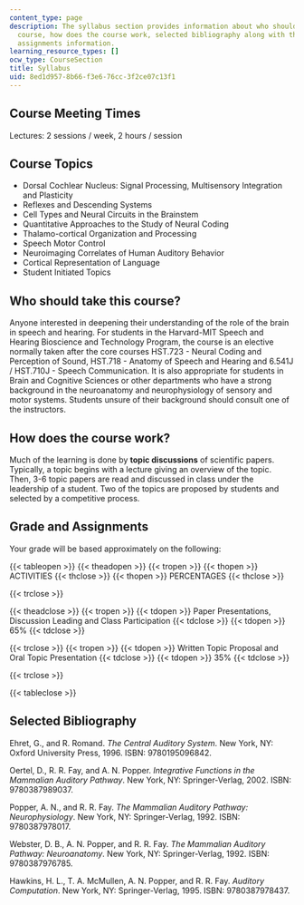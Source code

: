 ```yaml
---
content_type: page
description: The syllabus section provides information about who should take this
  course, how does the course work, selected bibliography along with the grading and
  assignments information.
learning_resource_types: []
ocw_type: CourseSection
title: Syllabus
uid: 8ed1d957-8b66-f3e6-76cc-3f2ce07c13f1
---
```


Course Meeting Times
--------------------

Lectures: 2 sessions / week, 2 hours / session

Course Topics
-------------

*   Dorsal Cochlear Nucleus: Signal Processing, Multisensory Integration and Plasticity
*   Reflexes and Descending Systems
*   Cell Types and Neural Circuits in the Brainstem
*   Quantitative Approaches to the Study of Neural Coding
*   Thalamo-cortical Organization and Processing
*   Speech Motor Control
*   Neuroimaging Correlates of Human Auditory Behavior
*   Cortical Representation of Language
*   Student Initiated Topics  
    

Who should take this course?
----------------------------

Anyone interested in deepening their understanding of the role of the brain in speech and hearing. For students in the Harvard-MIT Speech and Hearing Bioscience and Technology Program, the course is an elective normally taken after the core courses HST.723 - Neural Coding and Perception of Sound, HST.718 - Anatomy of Speech and Hearing and 6.541J / HST.710J - Speech Communication. It is also appropriate for students in Brain and Cognitive Sciences or other departments who have a strong background in the neuroanatomy and neurophysiology of sensory and motor systems. Students unsure of their background should consult one of the instructors.

How does the course work?
-------------------------

Much of the learning is done by **topic discussions** of scientific papers. Typically, a topic begins with a lecture giving an overview of the topic. Then, 3-6 topic papers are read and discussed in class under the leadership of a student. Two of the topics are proposed by students and selected by a competitive process.

Grade and Assignments
---------------------

Your grade will be based approximately on the following:

{{< tableopen >}}
{{< theadopen >}}
{{< tropen >}}
{{< thopen >}}
ACTIVITIES
{{< thclose >}}
{{< thopen >}}
PERCENTAGES
{{< thclose >}}

{{< trclose >}}

{{< theadclose >}}
{{< tropen >}}
{{< tdopen >}}
Paper Presentations, Discussion Leading and Class Participation
{{< tdclose >}}
{{< tdopen >}}
65%
{{< tdclose >}}

{{< trclose >}}
{{< tropen >}}
{{< tdopen >}}
Written Topic Proposal and Oral Topic Presentation
{{< tdclose >}}
{{< tdopen >}}
35%
{{< tdclose >}}

{{< trclose >}}

{{< tableclose >}}

  

Selected Bibliography
---------------------

Ehret, G., and R. Romand. _The Central Auditory System_. New York, NY: Oxford University Press, 1996. ISBN: 9780195096842.

Oertel, D., R. R. Fay, and A. N. Popper. _Integrative Functions in the Mammalian Auditory Pathway_. New York, NY: Springer-Verlag, 2002. ISBN: 9780387989037.

Popper, A. N., and R. R. Fay. _The Mammalian Auditory Pathway: Neurophysiology_. New York, NY: Springer-Verlag, 1992. ISBN: 9780387978017.

Webster, D. B., A. N. Popper, and R. R. Fay. _The Mammalian Auditory Pathway: Neuroanatomy_. New York, NY: Springer-Verlag, 1992. ISBN: 9780387976785.

Hawkins, H. L., T. A. McMullen, A. N. Popper, and R. R. Fay. _Auditory Computation_. New York, NY: Springer-Verlag, 1995. ISBN: 9780387978437.